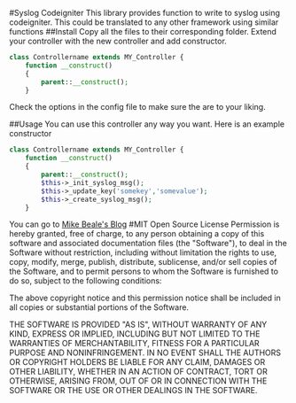 #Syslog Codeigniter
This library provides function to write to syslog using codeigniter.  This could be translated to any other framework using similar functions
##Install
Copy all the files to their corresponding folder.  Extend your controller with the new controller and add constructor.

```php
class Controllername extends MY_Controller {
	function __construct()
	{
		parent::__construct();
	}
```
Check the options in the config file to make sure the are to your liking.

##Usage
You can use this controller any way you want. Here is an example constructor
```php
class Controllername extends MY_Controller {
	function __construct()
	{
		parent::__construct();
		$this->_init_syslog_msg();
		$this->_update_key('somekey','somevalue');
		$this->_create_syslog_msg();
	}
```
You can go to [Mike Beale's Blog](http://mikebeale.blogspot.com)
#MIT Open Source License
Permission is hereby granted, free of charge, to any person obtaining a copy of this software and associated documentation files (the "Software"), to deal in the Software without restriction, including without limitation the rights to use, copy, modify, merge, publish, distribute, sublicense, and/or sell copies of the Software, and to permit persons to whom the Software is furnished to do so, subject to the following conditions:

The above copyright notice and this permission notice shall be included in all copies or substantial portions of the Software.

THE SOFTWARE IS PROVIDED "AS IS", WITHOUT WARRANTY OF ANY KIND, EXPRESS OR IMPLIED, INCLUDING BUT NOT LIMITED TO THE WARRANTIES OF MERCHANTABILITY, FITNESS FOR A PARTICULAR PURPOSE AND NONINFRINGEMENT. IN NO EVENT SHALL THE AUTHORS OR COPYRIGHT HOLDERS BE LIABLE FOR ANY CLAIM, DAMAGES OR OTHER LIABILITY, WHETHER IN AN ACTION OF CONTRACT, TORT OR OTHERWISE, ARISING FROM, OUT OF OR IN CONNECTION WITH THE SOFTWARE OR THE USE OR OTHER DEALINGS IN THE SOFTWARE.
